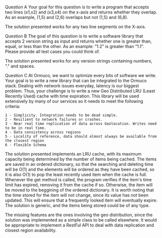 Question A
Your goal for this question is to write a program that accepts two lines (x1,x2) and (x3,x4) on the x-axis and returns whether they overlap. As an example, (1,5) and (2,6) overlaps but not (1,5) and (6,8).
 
The solution presented works for any two line segments on the X-axis. 

Question B
The goal of this question is to write a software library that accepts 2 version string as input and returns whether one is greater than, equal, or less than the other. As an example: “1.2” is greater than “1.1”. Please provide all test cases you could think of.

The solution presented works for any version strings containing numbers, "." and spaces. 

Question C
At Ormuco, we want to optimize every bits of software we write. Your goal is to write a new library that can be integrated to the Ormuco stack. Dealing with network issues everyday, latency is our biggest problem. Thus, your challenge is to write a new Geo Distributed LRU (Least Recently Used) cache with time expiration. This library will be used extensively by many of our services so it needs to meet the following criteria:
 
    1 - Simplicity. Integration needs to be dead simple.
    2 - Resilient to network failures or crashes.
    3 - Near real time replication of data across Geolocation. Writes need to be in real time.
    4 - Data consistency across regions
    5 - Locality of reference, data should almost always be available from the closest region
    6 - Flexible Schema

The solution presented implements an LRU cache, with its maximum capacity being determined by the number of items being cached. The items are saved in an ordered dictionary, so that the searching and deleting time will be O(1) and the elements will be ordered as they have been cached, so it is also O(1) to pop the least recently used item when the cache is full.
Whenever the get method is called, the program verifies if the item's time limit has expired, removing it from the cache if so. Otherwise, the item will be moved to the beggining of the ordered dictionary. It is worth noting that the time stored for the item will not change, since its value has not been updated. This will ensure that a frequently looked item will eventually expire.
The solution is generic, and the items being stored could be of any type.

The missing features are the ones involving the geo distribution, since the solution was implemented as a simple class to be called elsewhere. It would be appropriate to implement a RestFul API to deal with data replication and closest region availability.
